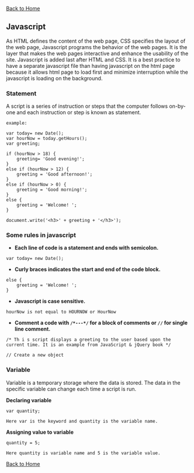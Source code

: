 [Back to Home](README.md)

## **Javascript**

As HTML defines the content of the web page, CSS specifies the layout of the web page, Javascript programs the behavior of the web pages. It is the layer that makes the web pages interactive and enhance the usability of the site. Javascript is added last after HTML and CSS. It is a best practice to have a separate javascript file than having javascript on the html page because it allows html page to load first and minimize interruption while the javascript is loading on the background.

### Statement

A script is a series of instruction or steps that the computer follows on-by-one and each instruction or step is known as statement. 

```
example:

var today= new Date();
var hourNow = today.getHours();
var greeting;

if (hourNow > 18) {
    greeting= 'Good evening!';
}
else if (hourNow > 12) {
    greeting = 'Good afternoon!';
}
else if (hourNow > 0) {
    greeting = 'Good morning!';
}
else {
    greeting = 'Welcome! ';
}

document.write('<h3>' + greeting + '</h3>'); 
```

### Some rules in javascript

- **Each line of code is a statement and ends with semicolon.**

`var today= new Date();`

- **Curly braces indicates the start and end of the code block.**

```
else {
    greeting = 'Welcome! ';
}
```
- **Javascript is case sensitive.**

`hourNow is not equal to HOURNOW or HourNow`

- **Comment a code with `/*---*/` for a block of comments or `//` for single line comment.**

`/* Th i s script displays a greeting to
the user based upon the current time.
It is an example from JavaScript & jQuery book */`

`// Create a new object`

### Variable

Variable is a temporary storage where the data is stored. The data in the specific variable can change each time a script is run.

**Declaring variable**

```
var quantity;

Here var is the keyword and quantity is the variable name.
```

**Assigning value to variable**

```
quantity = 5;

Here quantity is variable name and 5 is the variable value.

```
[Back to Home](README.md)
